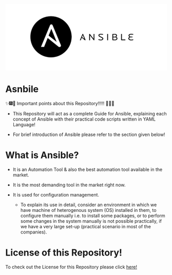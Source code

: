 ![Ansible](Images/ansible.png)

# Asnbile

:sparkles::fireworks::tada: Important points about this Repository!!!!! :tada::fireworks::sparkles:

- This Repository will act as a complete Guide for Ansible, explaining each concept of Ansible with their practical code scripts written in YAML Language!

- For brief introduction of Ansible please refer to the section given below!

# What is Ansible?

- It is an Automation Tool & also the best automation tool available in the market.

- It is the most demanding tool in the market right now.

- It is used for configuration management.
  * To explain its use in detail, consider an environment in which we have machine of heterogenous system (OS) installed in them, to configure them manually i.e. to install some packages, or to perform some changes in the system manually is not possible practically, if we have a very large set-up (practical scenario in most of the companies). 





# License of this Repository!
To check out the License for this Repository please click [here!](https://github.com/HarshitDawar55/Kubernetes/blob/master/LICENSE)
